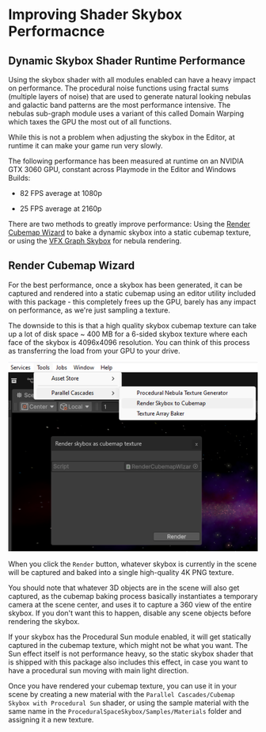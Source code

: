 # Improving Shader Skybox Performacnce

## Dynamic Skybox Shader Runtime Performance

Using the skybox shader with all modules enabled can have a heavy impact on performance. The procedural noise functions using fractal sums (multiple layers of noise) that are used to generate natural looking nebulas and galactic band patterns are the most performance intensive. The nebulas sub-graph module uses a variant of this called Domain Warping which taxes the GPU the most out of all functions.

While this is not a problem when adjusting the skybox in the Editor, at runtime it can make your game run very slowly.

The following performance has been measured at runtime on an NVIDIA GTX 3060 GPU, constant across Playmode in the Editor and Windows Builds:

- 82 FPS average at 1080p

- 25 FPS average at 2160p

There are two methods to greatly improve performance: Using the [Render Cubemap Wizard](#render-cubemap-wizard) to bake a dynamic skybox into a static cubemap texture, or using the [VFX Graph Skybox](../vfx-graph-skybox/setup.md) for nebula rendering.

## Render Cubemap Wizard

For the best performance, once a skybox has been generated, it can be captured and rendered into a static cubemap using an editor utility included with this package - this completely frees up the GPU, barely has any impact on performance, as we're just sampling a texture. 

The downside to this is that a high quality skybox cubemap texture can take up a lot of disk space ~ 400 MB for a 6-sided skybox texture where each face of the skybox is 4096x4096 resolution. You can think of this process as transferring the load from your GPU to your drive.

![Render Skybox Cubemap Window](../assets/images/render-skybox-cubemap.png)

When you click the `Render` button, whatever skybox is currently in the scene will be captured and baked into a single high-quality 4K PNG texture. 

You should note that whatever 3D objects are in the scene will also get captured, as the cubemap baking process basically instantiates a temporary camera at the scene center, and uses it to capture a 360 view of the entire skybox. If you don't want this to happen, disable any scene objects before rendering the skybox.

If your skybox has the Procedural Sun module enabled, it will get statically captured in the cubemap texture, which might not be what you want. The Sun effect itself is not performance heavy, so the static skybox shader that is shipped with this package also includes this effect, in case you want to have a procedural sun moving with main light direction.

Once you have rendered your cubemap texture, you can use it in your scene by creating a new material with the `Parallel Cascades/Cubemap Skybox with Procedural Sun` shader, or using the sample material with the same name in the `ProceduralSpaceSkybox/Samples/Materials` folder and assigning it a new texture.